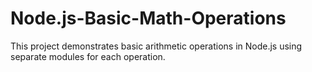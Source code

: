 # Node.js-Basic-Math-Operations
This project demonstrates basic arithmetic operations in Node.js using separate modules for each operation.
